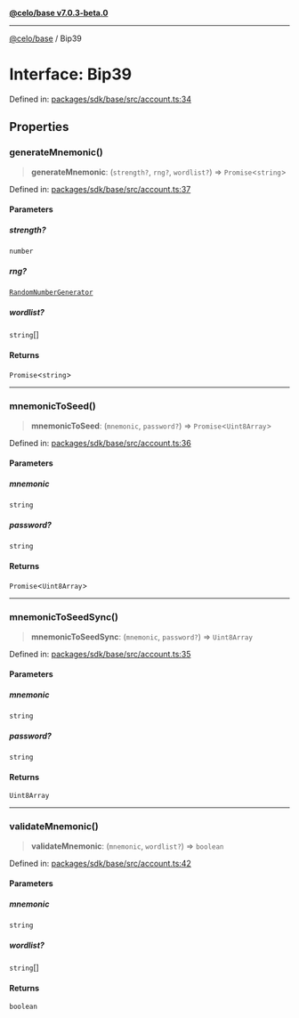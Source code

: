 [**@celo/base v7.0.3-beta.0**](../README.md)

***

[@celo/base](../README.md) / Bip39

# Interface: Bip39

Defined in: [packages/sdk/base/src/account.ts:34](https://github.com/celo-org/developer-tooling/blob/master/packages/sdk/base/src/account.ts#L34)

## Properties

### generateMnemonic()

> **generateMnemonic**: (`strength?`, `rng?`, `wordlist?`) => `Promise`\<`string`\>

Defined in: [packages/sdk/base/src/account.ts:37](https://github.com/celo-org/developer-tooling/blob/master/packages/sdk/base/src/account.ts#L37)

#### Parameters

##### strength?

`number`

##### rng?

[`RandomNumberGenerator`](../type-aliases/RandomNumberGenerator.md)

##### wordlist?

`string`[]

#### Returns

`Promise`\<`string`\>

***

### mnemonicToSeed()

> **mnemonicToSeed**: (`mnemonic`, `password?`) => `Promise`\<`Uint8Array`\>

Defined in: [packages/sdk/base/src/account.ts:36](https://github.com/celo-org/developer-tooling/blob/master/packages/sdk/base/src/account.ts#L36)

#### Parameters

##### mnemonic

`string`

##### password?

`string`

#### Returns

`Promise`\<`Uint8Array`\>

***

### mnemonicToSeedSync()

> **mnemonicToSeedSync**: (`mnemonic`, `password?`) => `Uint8Array`

Defined in: [packages/sdk/base/src/account.ts:35](https://github.com/celo-org/developer-tooling/blob/master/packages/sdk/base/src/account.ts#L35)

#### Parameters

##### mnemonic

`string`

##### password?

`string`

#### Returns

`Uint8Array`

***

### validateMnemonic()

> **validateMnemonic**: (`mnemonic`, `wordlist?`) => `boolean`

Defined in: [packages/sdk/base/src/account.ts:42](https://github.com/celo-org/developer-tooling/blob/master/packages/sdk/base/src/account.ts#L42)

#### Parameters

##### mnemonic

`string`

##### wordlist?

`string`[]

#### Returns

`boolean`
